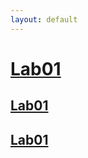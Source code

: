 ```yaml
---
layout: default
---
```


# <a href="Lab01.html">Lab01</a>

## [Lab01](Lab01.html)

## [Lab01](Lab02.html)
